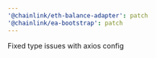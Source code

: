 ```yaml
---
'@chainlink/eth-balance-adapter': patch
'@chainlink/ea-bootstrap': patch
---
```


Fixed type issues with axios config
